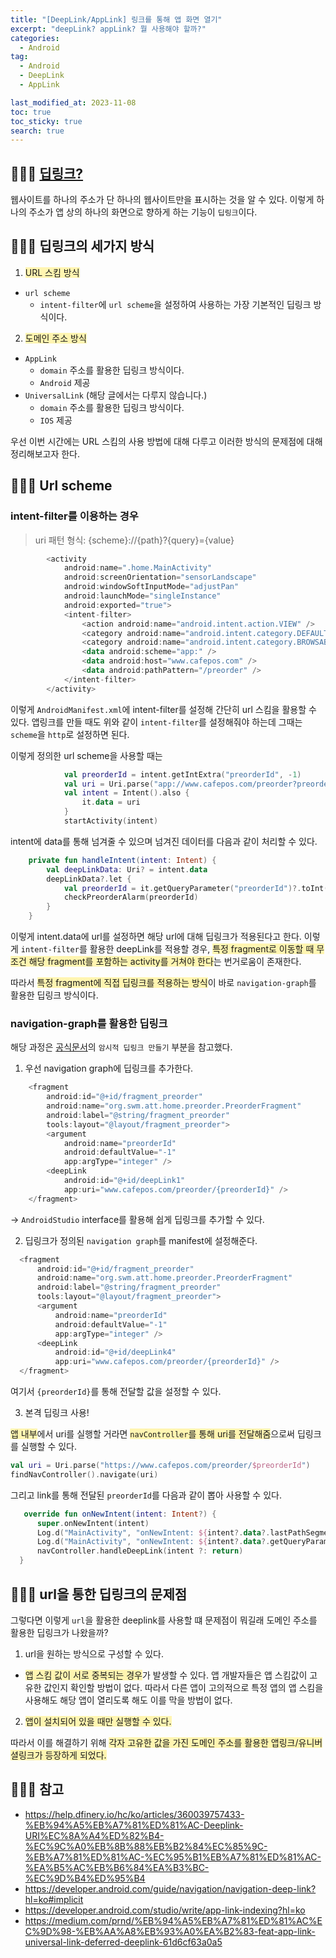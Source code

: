 ```yaml
---
title: "[DeepLink/AppLink] 링크를 통해 앱 화면 열기"
excerpt: "deepLink? appLink? 뭘 사용해야 할까?"
categories:
  - Android
tag:
  - Android
  - DeepLink
  - AppLink

last_modified_at: 2023-11-08
toc: true
toc_sticky: true
search: true
---
```



## 👩🏻‍💻 [딥링크?](https://help.dfinery.io/hc/ko/articles/360039757433-%EB%94%A5%EB%A7%81%ED%81%AC-Deeplink-URI%EC%8A%A4%ED%82%B4-%EC%9C%A0%EB%8B%88%EB%B2%84%EC%85%9C-%EB%A7%81%ED%81%AC-%EC%95%B1%EB%A7%81%ED%81%AC-%EA%B5%AC%EB%B6%84%EA%B3%BC-%EC%9D%B4%ED%95%B4)

웹사이트를 하나의 주소가 단 하나의 웹사이트만을 표시하는 것을 알 수 있다. 이렇게 하나의 주소가 앱 상의 하나의 화면으로 향하게 하는 기능이 `딥링크`이다. 

## 👩🏻‍💻 딥링크의 세가지 방식
1. <span style = "background-color:#fff5b1">URL 스킴 방식</span>
  - `url scheme`
    - `intent-filter`에 `url scheme`을 설정하여 사용하는 가장 기본적인 딥링크 방식이다.

2. <span style = "background-color:#fff5b1">도메인 주소 방식</span>
  - `AppLink`
    - `domain` 주소를 활용한 딥링크 방식이다.
    - `Android` 제공
  - `UniversalLink` (해당 글에서는 다루지 않습니다.)
    - `domain` 주소를 활용한 딥링크 방식이다.
    - `IOS` 제공

우선 이번 시간에는 URL 스킴의 사용 방법에 대해 다루고 이러한 방식의 문제점에 대해 정리해보고자 한다.

## 👩🏻‍💻 Url scheme

### intent-filter를 이용하는 경우

> uri 패턴 형식: {scheme}://{path}?{query}={value}

```kotlin
        <activity
            android:name=".home.MainActivity"
            android:screenOrientation="sensorLandscape"
            android:windowSoftInputMode="adjustPan"
            android:launchMode="singleInstance"
            android:exported="true">
            <intent-filter>
                <action android:name="android.intent.action.VIEW" />
                <category android:name="android.intent.category.DEFAULT" />
                <category android:name="android.intent.category.BROWSABLE" />
                <data android:scheme="app:" />
                <data android:host="www.cafepos.com" />
                <data android:pathPattern="/preorder" />
            </intent-filter>
        </activity>
```
이렇게 `AndroidManifest.xml`에 intent-filter를 설정해 간단히 url 스킴을 활용할 수 있다.
앱링크를 만들 때도 위와 같이 `intent-filter`를 설정해줘야 하는데 그때는 `scheme`을 `http`로 설정하면 된다.

이렇게 정의한 url scheme을 사용할 때는
```kotlin
            val preorderId = intent.getIntExtra("preorderId", -1)
            val uri = Uri.parse("app://www.cafepos.com/preorder?preorderId=$preorderId")
            val intent = Intent().also {
                it.data = uri
            }
            startActivity(intent)
```
intent에 data를 통해 넘겨줄 수 있으며 넘겨진 데이터를 다음과 같이 처리할 수 있다.
```kotlin
    private fun handleIntent(intent: Intent) {
        val deepLinkData: Uri? = intent.data
        deepLinkData?.let {
            val preorderId = it.getQueryParameter("preorderId")?.toInt()
            checkPreorderAlarm(preorderId)
        }
    }
```

이렇게 intent.data에 url를 설정하면 해당 url에 대해 딥링크가 적용된다고 한다. 이렇게 `intent-filter`를 활용한 deepLink를 적용할 경우, <span style = "background-color:#fff5b1">특정 fragment로 이동할 때 무조건 해당 fragment를 포함하는 activity를 거쳐야 한다</span>는 번거로움이 존재한다.

따라서 <span style = "background-color:#fff5b1">특정 fragment에 직접 딥링크를 적용하는 방식</span>이 바로 `navigation-graph`를 활용한 딥링크 방식이다.

### navigation-graph를 활용한 딥링크
해당 과정은 [공식문서](https://developer.android.com/guide/navigation/navigation-deep-link?hl=ko#handle)의 `암시적 딥링크 만들기` 부분을 참고했다.

1. 우선 navigation graph에 딥링크를 추가한다.
  ```kotlin
      <fragment
          android:id="@+id/fragment_preorder"
          android:name="org.swm.att.home.preorder.PreorderFragment"
          android:label="@string/fragment_preorder"
          tools:layout="@layout/fragment_preorder">
          <argument
              android:name="preorderId"
              android:defaultValue="-1"
              app:argType="integer" />
          <deepLink
              android:id="@+id/deepLink1"
              app:uri="www.cafepos.com/preorder/{preorderId}" />
      </fragment>
  ```
-> `AndroidStudio` interface를 활용해 쉽게 딥링크를 추가할 수 있다.

2. 딥링크가 정의된 `navigation graph`를 manifest에 설정해준다.
  ```kotlin
    <fragment
        android:id="@+id/fragment_preorder"
        android:name="org.swm.att.home.preorder.PreorderFragment"
        android:label="@string/fragment_preorder"
        tools:layout="@layout/fragment_preorder">
        <argument
            android:name="preorderId"
            android:defaultValue="-1"
            app:argType="integer" />
        <deepLink
            android:id="@+id/deepLink4"
            app:uri="www.cafepos.com/preorder/{preorderId}" />
    </fragment>
  ```
  여기서 `{preorderId}`를 통해 전달할 값을 설정할 수 있다.

3. 본격 딥링크 사용!

  <span style = "background-color:#fff5b1">앱 내부</span>에서 uri를 실행할 거라면 <span style = "background-color:#fff5b1">`navController`를 통해 uri를 전달해줌</span>으로써 딥링크를 실행할 수 있다.

  ```kotlin
  val uri = Uri.parse("https://www.cafepos.com/preorder/$preorderId")
  findNavController().navigate(uri)
  ```

  그리고 link를 통해 전달된 `preorderId`를 다음과 같이 뽑아 사용할 수 있다.
  
  ```kotlin
     override fun onNewIntent(intent: Intent?) {
        super.onNewIntent(intent)
        Log.d("MainActivity", "onNewIntent: ${intent?.data?.lastPathSegment}")
        Log.d("MainActivity", "onNewIntent: ${intent?.data?.getQueryParameter("preorderId")}") // 'preorder?preorderId=$preorderId'일 경우
        navController.handleDeepLink(intent ?: return)
    }
  ```

## 👩🏻‍💻 url을 통한 딥링크의 문제점

그렇다면 이렇게 `url`을 활용한 deeplink를 사용할 떄 문제점이 뭐길래 도메인 주소를 활용한 딥링크가 나왔을까?

1. url을 원하는 방식으로 구성할 수 있다.
  - <span style = "background-color:#fff5b1">앱 스킴 값이 서로 중복되는 경우</span>가 발생할 수 있다. 앱 개발자들은 앱 스킴값이 고유한 값인지 확인할 방법이 없다. 따라서 다른 앱이 고의적으로 특정 앱의 앱 스킴을 사용해도 해당 앱이 열리도록 해도 이를 막을 방법이 없다.

2. <span style = "background-color:#fff5b1">앱이 설치되어 있을 때만 실행할 수 있다.</span>

따라서 이를 해결하기 위해 <span style = "background-color:#fff5b1">각자 고유한 값을 가진 도메인 주소를 활용한 앱링크/유니버셜링크가 등장하게 되었다.</span>

## 👩🏻‍💻 참고
- <https://help.dfinery.io/hc/ko/articles/360039757433-%EB%94%A5%EB%A7%81%ED%81%AC-Deeplink-URI%EC%8A%A4%ED%82%B4-%EC%9C%A0%EB%8B%88%EB%B2%84%EC%85%9C-%EB%A7%81%ED%81%AC-%EC%95%B1%EB%A7%81%ED%81%AC-%EA%B5%AC%EB%B6%84%EA%B3%BC-%EC%9D%B4%ED%95%B4>
- <https://developer.android.com/guide/navigation/navigation-deep-link?hl=ko#implicit>
- <https://developer.android.com/studio/write/app-link-indexing?hl=ko>
- <https://medium.com/prnd/%EB%94%A5%EB%A7%81%ED%81%AC%EC%9D%98-%EB%AA%A8%EB%93%A0%EA%B2%83-feat-app-link-universal-link-deferred-deeplink-61d6cf63a0a5>